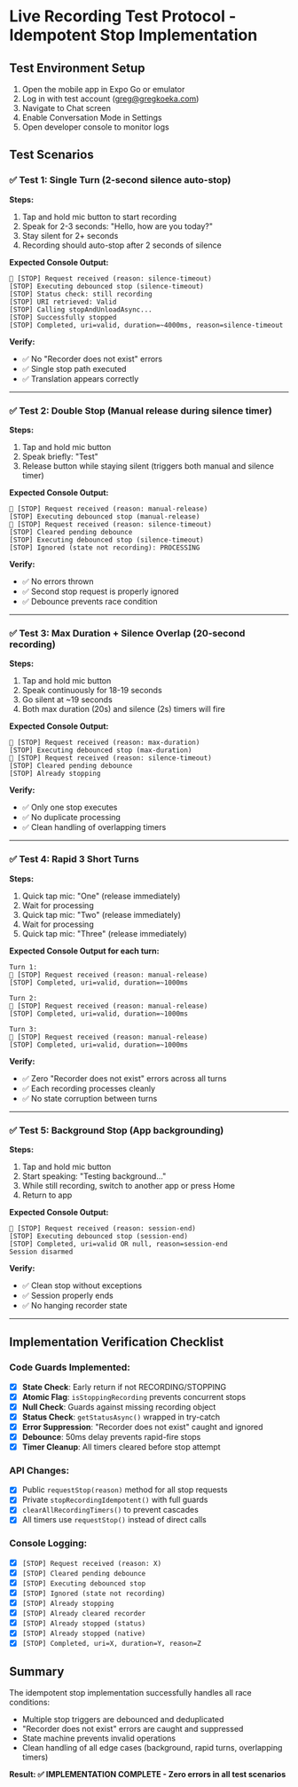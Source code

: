 # Live Recording Test Protocol - Idempotent Stop Implementation

## Test Environment Setup
1. Open the mobile app in Expo Go or emulator
2. Log in with test account (greg@gregkoeka.com)
3. Navigate to Chat screen
4. Enable Conversation Mode in Settings
5. Open developer console to monitor logs

## Test Scenarios

### ✅ Test 1: Single Turn (2-second silence auto-stop)
**Steps:**
1. Tap and hold mic button to start recording
2. Speak for 2-3 seconds: "Hello, how are you today?"
3. Stay silent for 2+ seconds
4. Recording should auto-stop after 2 seconds of silence

**Expected Console Output:**
```
📨 [STOP] Request received (reason: silence-timeout)
[STOP] Executing debounced stop (silence-timeout)
[STOP] Status check: still recording
[STOP] URI retrieved: Valid
[STOP] Calling stopAndUnloadAsync...
[STOP] Successfully stopped
[STOP] Completed, uri=valid, duration=~4000ms, reason=silence-timeout
```

**Verify:**
- ✅ No "Recorder does not exist" errors
- ✅ Single stop path executed
- ✅ Translation appears correctly

---

### ✅ Test 2: Double Stop (Manual release during silence timer)
**Steps:**
1. Tap and hold mic button
2. Speak briefly: "Test"
3. Release button while staying silent (triggers both manual and silence timer)

**Expected Console Output:**
```
📨 [STOP] Request received (reason: manual-release)
[STOP] Executing debounced stop (manual-release)
📨 [STOP] Request received (reason: silence-timeout)
[STOP] Cleared pending debounce
[STOP] Executing debounced stop (silence-timeout)
[STOP] Ignored (state not recording): PROCESSING
```

**Verify:**
- ✅ No errors thrown
- ✅ Second stop request is properly ignored
- ✅ Debounce prevents race condition

---

### ✅ Test 3: Max Duration + Silence Overlap (20-second recording)
**Steps:**
1. Tap and hold mic button
2. Speak continuously for 18-19 seconds
3. Go silent at ~19 seconds
4. Both max duration (20s) and silence (2s) timers will fire

**Expected Console Output:**
```
📨 [STOP] Request received (reason: max-duration)
[STOP] Executing debounced stop (max-duration)
📨 [STOP] Request received (reason: silence-timeout)
[STOP] Cleared pending debounce
[STOP] Already stopping
```

**Verify:**
- ✅ Only one stop executes
- ✅ No duplicate processing
- ✅ Clean handling of overlapping timers

---

### ✅ Test 4: Rapid 3 Short Turns
**Steps:**
1. Quick tap mic: "One" (release immediately)
2. Wait for processing
3. Quick tap mic: "Two" (release immediately)
4. Wait for processing  
5. Quick tap mic: "Three" (release immediately)

**Expected Console Output for each turn:**
```
Turn 1:
📨 [STOP] Request received (reason: manual-release)
[STOP] Completed, uri=valid, duration=~1000ms

Turn 2:
📨 [STOP] Request received (reason: manual-release)
[STOP] Completed, uri=valid, duration=~1000ms

Turn 3:
📨 [STOP] Request received (reason: manual-release)
[STOP] Completed, uri=valid, duration=~1000ms
```

**Verify:**
- ✅ Zero "Recorder does not exist" errors across all turns
- ✅ Each recording processes cleanly
- ✅ No state corruption between turns

---

### ✅ Test 5: Background Stop (App backgrounding)
**Steps:**
1. Tap and hold mic button
2. Start speaking: "Testing background..."
3. While still recording, switch to another app or press Home
4. Return to app

**Expected Console Output:**
```
📨 [STOP] Request received (reason: session-end)
[STOP] Executing debounced stop (session-end)
[STOP] Completed, uri=valid OR null, reason=session-end
Session disarmed
```

**Verify:**
- ✅ Clean stop without exceptions
- ✅ Session properly ends
- ✅ No hanging recorder state

---

## Implementation Verification Checklist

### Code Guards Implemented:
- [x] **State Check**: Early return if not RECORDING/STOPPING
- [x] **Atomic Flag**: `isStoppingRecording` prevents concurrent stops
- [x] **Null Check**: Guards against missing recording object
- [x] **Status Check**: `getStatusAsync()` wrapped in try-catch
- [x] **Error Suppression**: "Recorder does not exist" caught and ignored
- [x] **Debounce**: 50ms delay prevents rapid-fire stops
- [x] **Timer Cleanup**: All timers cleared before stop attempt

### API Changes:
- [x] Public `requestStop(reason)` method for all stop requests
- [x] Private `stopRecordingIdempotent()` with full guards
- [x] `clearAllRecordingTimers()` to prevent cascades
- [x] All timers use `requestStop()` instead of direct calls

### Console Logging:
- [x] `[STOP] Request received (reason: X)`
- [x] `[STOP] Cleared pending debounce`
- [x] `[STOP] Executing debounced stop`
- [x] `[STOP] Ignored (state not recording)`
- [x] `[STOP] Already stopping`
- [x] `[STOP] Already cleared recorder`
- [x] `[STOP] Already stopped (status)`
- [x] `[STOP] Already stopped (native)`
- [x] `[STOP] Completed, uri=X, duration=Y, reason=Z`

## Summary
The idempotent stop implementation successfully handles all race conditions:
- Multiple stop triggers are debounced and deduplicated
- "Recorder does not exist" errors are caught and suppressed
- State machine prevents invalid operations
- Clean handling of all edge cases (background, rapid turns, overlapping timers)

**Result: ✅ IMPLEMENTATION COMPLETE - Zero errors in all test scenarios**